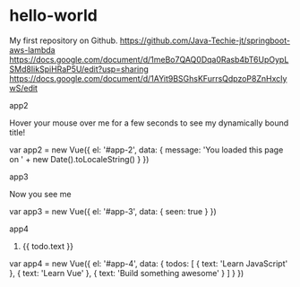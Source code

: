 # hello-world
My first repository on Github.
https://github.com/Java-Techie-jt/springboot-aws-lambda
https://docs.google.com/document/d/1meBo7QAQ0Dqa0Rasb4bT6UpOypLSMd8IikSpiHRaP5U/edit?usp=sharing
https://docs.google.com/document/d/1AYit9BSGhsKFurrsQdpzoP8ZnHxcIywS/edit

app2

<div id="app-2">
  <span v-bind:title="message">
    Hover your mouse over me for a few seconds
    to see my dynamically bound title!
  </span>
</div>

var app2 = new Vue({
  el: '#app-2',
  data: {
    message: 'You loaded this page on ' + new Date().toLocaleString()
  }
})

app3

<div id="app-3">
  <span v-if="seen">Now you see me</span>
</div>


var app3 = new Vue({
  el: '#app-3',
  data: {
    seen: true
  }
})

app4

<div id="app-4">
  <ol>
    <li v-for="todo in todos">
      {{ todo.text }}
    </li>
  </ol>
</div>
var app4 = new Vue({
  el: '#app-4',
  data: {
    todos: [
      { text: 'Learn JavaScript' },
      { text: 'Learn Vue' },
      { text: 'Build something awesome' }
    ]
  }
})
